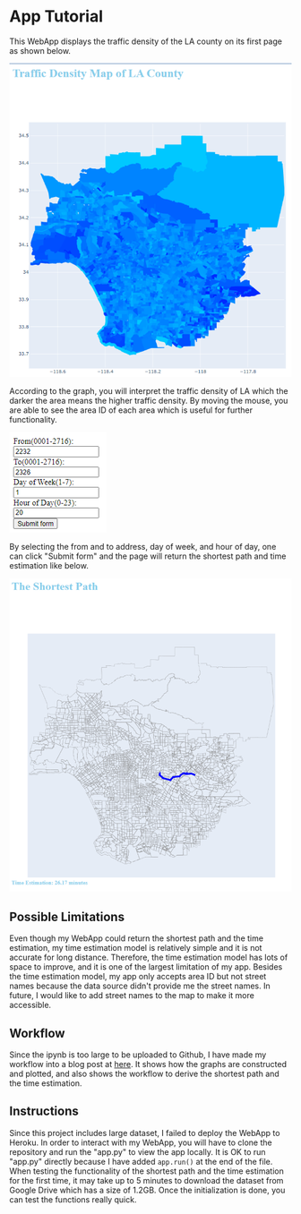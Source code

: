 # App Tutorial

This WebApp displays the traffic density of the LA county on its first page as shown below.

![png](/data/pic_1.png)

According to the graph, you will interpret the traffic density of LA which the darker the area means the higher traffic density. By moving the mouse, you are able to see the area ID of each area which is useful for further functionality.

![png](/data/pic_2.png)

By selecting the from and to address, day of week, and hour of day, one can click "Submit form" and the page will return the shortest path and time estimation like below.

![png](/data/pic_3.png)

## Possible Limitations

Even though my WebApp could return the shortest path and the time estimation, my time estimation model is relatively simple and it is not accurate for long distance. Therefore, the time estimation model has lots of space to improve, and it is one of the largest limitation of my app. Besides the time estimation model, my app only accepts area ID but not street names because the data source didn't provide me the street names. In future, I would like to add street names to the map to make it more accessible.

## Workflow

Since the ipynb is too large to be uploaded to Github, I have made my workflow into a blog post at [here](https://russell-duan.github.io/project-workflow/). It shows how the graphs are constructed and plotted, and also shows the workflow to derive the shortest path and the time estimation.

## Instructions

Since this project includes large dataset, I failed to deploy the WebApp to Heroku. In order to interact with my WebApp, you will have to clone the repository and run the "app.py" to view the app locally. It is OK to run "app.py" directly because I have added `app.run()` at the end of the file. When testing the functionality of the shortest path and the time estimation for the first time, it may take up to 5 minutes to download the dataset from Google Drive which has a size of 1.2GB. Once the initialization is done, you can test the functions really quick.